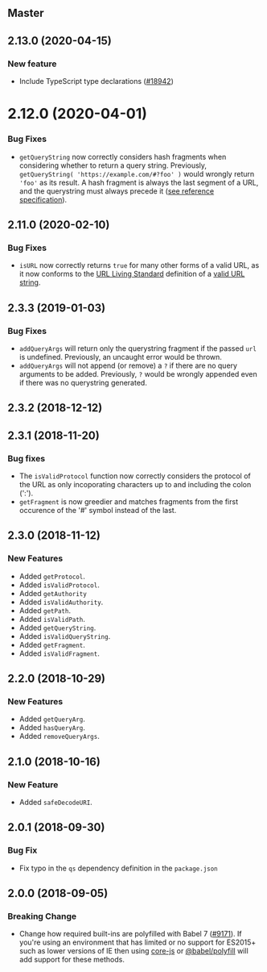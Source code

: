 ## Master

## 2.13.0 (2020-04-15)

### New feature

- Include TypeScript type declarations ([#18942](https://github.com/WordPress/gutenberg/pull/18942))

# 2.12.0 (2020-04-01)

### Bug Fixes

- `getQueryString` now correctly considers hash fragments when considering whether to return a query string. Previously, `getQueryString( 'https://example.com/#?foo' )` would wrongly return `'foo'` as its result. A hash fragment is always the last segment of a URL, and the querystring must always precede it ([see reference specification](https://url.spec.whatwg.org/#absolute-url-with-fragment-string)).

## 2.11.0 (2020-02-10)

### Bug Fixes

- `isURL` now correctly returns `true` for many other forms of a valid URL, as it now conforms to the [URL Living Standard](https://url.spec.whatwg.org/) definition of a [valid URL string](https://url.spec.whatwg.org/#valid-url-string).

## 2.3.3 (2019-01-03)

### Bug Fixes

- `addQueryArgs` will return only the querystring fragment if the passed `url` is undefined. Previously, an uncaught error would be thrown.
- `addQueryArgs` will not append (or remove) a `?` if there are no query arguments to be added. Previously, `?` would be wrongly appended even if there was no querystring generated.

## 2.3.2 (2018-12-12)

## 2.3.1 (2018-11-20)

### Bug fixes

- The `isValidProtocol` function now correctly considers the protocol of the URL as only incoporating characters up to and including the colon (':').
- `getFragment` is now greedier and matches fragments from the first occurence of the '#' symbol instead of the last.

## 2.3.0 (2018-11-12)

### New Features

- Added `getProtocol`.
- Added `isValidProtocol`.
- Added `getAuthority`
- Added `isValidAuthority`.
- Added `getPath`.
- Added `isValidPath`.
- Added `getQueryString`.
- Added `isValidQueryString`.
- Added `getFragment`.
- Added `isValidFragment`.

## 2.2.0 (2018-10-29)

### New Features

- Added `getQueryArg`.
- Added `hasQueryArg`.
- Added `removeQueryArgs`.

## 2.1.0 (2018-10-16)

### New Feature

- Added `safeDecodeURI`.

## 2.0.1 (2018-09-30)

### Bug Fix

- Fix typo in the `qs` dependency definition in the `package.json`

## 2.0.0 (2018-09-05)

### Breaking Change

- Change how required built-ins are polyfilled with Babel 7 ([#9171](https://github.com/WordPress/gutenberg/pull/9171)). If you're using an environment that has limited or no support for ES2015+ such as lower versions of IE then using [core-js](https://github.com/zloirock/core-js) or [@babel/polyfill](https://babeljs.io/docs/en/next/babel-polyfill) will add support for these methods.
